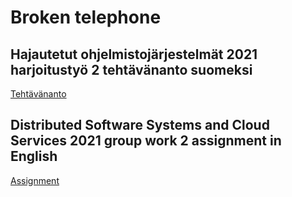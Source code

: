 
# Broken telephone

## Hajautetut ohjelmistojärjestelmät 2021 harjoitustyö 2 tehtävänanto suomeksi

[Tehtävänanto](assignments/Tehtavananto.md)


## Distributed Software Systems and Cloud Services 2021 group work 2 assignment in English

[Assignment](assignments/Assignment.md)

